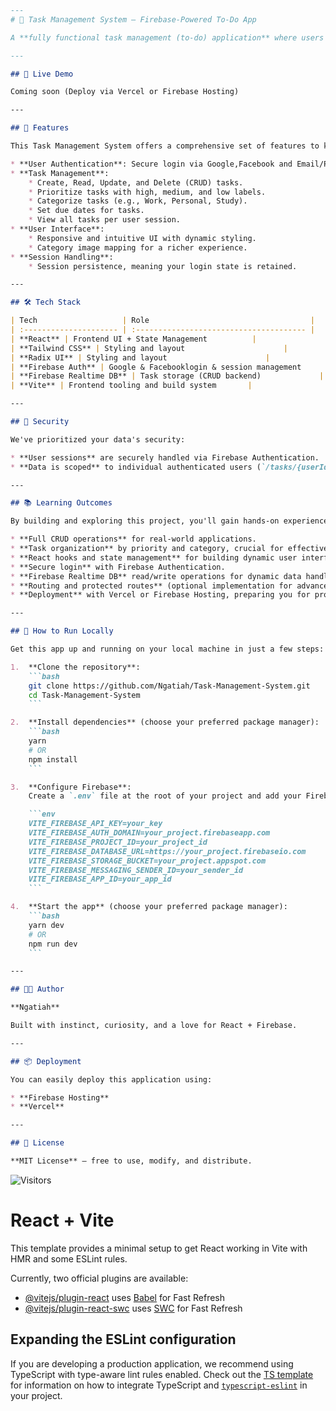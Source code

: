 ```markdown
---
# 📝 Task Management System – Firebase-Powered To-Do App

A **fully functional task management (to-do) application** where users can add, edit, delete, and prioritize tasks. Built with **React** and powered by **Firebase Authentication and Realtime Database**, this app demonstrates practical CRUD operations, state management, and session handling.

---

## 🚀 Live Demo

Coming soon (Deploy via Vercel or Firebase Hosting)

---

## 📌 Features

This Task Management System offers a comprehensive set of features to keep you organized:

* **User Authentication**: Secure login via Google,Facebook and Email/Password using Firebase Auth.
* **Task Management**:
    * Create, Read, Update, and Delete (CRUD) tasks.
    * Prioritize tasks with high, medium, and low labels.
    * Categorize tasks (e.g., Work, Personal, Study).
    * Set due dates for tasks.
    * View all tasks per user session.
* **User Interface**:
    * Responsive and intuitive UI with dynamic styling.
    * Category image mapping for a richer experience.
* **Session Handling**:
    * Session persistence, meaning your login state is retained.

---

## 🛠️ Tech Stack

| Tech                   | Role                                    |
| :--------------------- | :-------------------------------------- |
| **React** | Frontend UI + State Management          |
| **Tailwind CSS** | Styling and layout                      |
| **Radix UI** | Styling and layout                      |
| **Firebase Auth** | Google & Facebooklogin & session management       |
| **Firebase Realtime DB** | Task storage (CRUD backend)             |
| **Vite** | Frontend tooling and build system       |

---

## 🔐 Security

We've prioritized your data's security:

* **User sessions** are securely handled via Firebase Authentication.
* **Data is scoped** to individual authenticated users (`/tasks/{userId}`).

---

## 📚 Learning Outcomes

By building and exploring this project, you'll gain hands-on experience with:

* **Full CRUD operations** for real-world applications.
* **Task organization** by priority and category, crucial for effective task management.
* **React hooks and state management** for building dynamic user interfaces.
* **Secure login** with Firebase Authentication.
* **Firebase Realtime DB** read/write operations for dynamic data handling.
* **Routing and protected routes** (optional implementation for advanced navigation).
* **Deployment** with Vercel or Firebase Hosting, preparing you for production.

---

## 🧪 How to Run Locally

Get this app up and running on your local machine in just a few steps:

1.  **Clone the repository**:
    ```bash
    git clone https://github.com/Ngatiah/Task-Management-System.git
    cd Task-Management-System
    ```

2.  **Install dependencies** (choose your preferred package manager):
    ```bash
    yarn
    # OR
    npm install
    ```

3.  **Configure Firebase**:
    Create a `.env` file at the root of your project and add your Firebase configuration details:

    ```env
    VITE_FIREBASE_API_KEY=your_key
    VITE_FIREBASE_AUTH_DOMAIN=your_project.firebaseapp.com
    VITE_FIREBASE_PROJECT_ID=your_project_id
    VITE_FIREBASE_DATABASE_URL=https://your_project.firebaseio.com
    VITE_FIREBASE_STORAGE_BUCKET=your_project.appspot.com
    VITE_FIREBASE_MESSAGING_SENDER_ID=your_sender_id
    VITE_FIREBASE_APP_ID=your_app_id
    ```

4.  **Start the app** (choose your preferred package manager):
    ```bash
    yarn dev
    # OR
    npm run dev
    ```

---

## 🧑‍💻 Author

**Ngatiah**

Built with instinct, curiosity, and a love for React + Firebase.

---

## 📦 Deployment

You can easily deploy this application using:

* **Firebase Hosting**
* **Vercel**

---

## 📄 License

**MIT License** — free to use, modify, and distribute.
```

![Visitors](https://visitor-badge.glitch.me/badge?page_id=Ngatiah.Task-Management-System)


# React + Vite

This template provides a minimal setup to get React working in Vite with HMR and some ESLint rules.

Currently, two official plugins are available:

- [@vitejs/plugin-react](https://github.com/vitejs/vite-plugin-react/blob/main/packages/plugin-react) uses [Babel](https://babeljs.io/) for Fast Refresh
- [@vitejs/plugin-react-swc](https://github.com/vitejs/vite-plugin-react/blob/main/packages/plugin-react-swc) uses [SWC](https://swc.rs/) for Fast Refresh

## Expanding the ESLint configuration

If you are developing a production application, we recommend using TypeScript with type-aware lint rules enabled. Check out the [TS template](https://github.com/vitejs/vite/tree/main/packages/create-vite/template-react-ts) for information on how to integrate TypeScript and [`typescript-eslint`](https://typescript-eslint.io) in your project.
